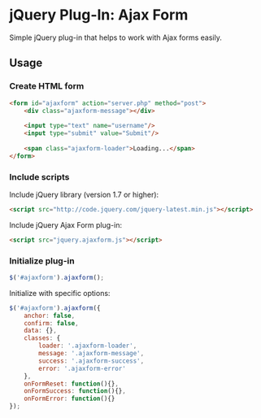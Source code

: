 # jQuery Plug-In: Ajax Form
Simple jQuery plug-in that helps to work with Ajax forms easily.

## Usage

### Create HTML form
```html
<form id="ajaxform" action="server.php" method="post">
	<div class="ajaxform-message"></div>
	
	<input type="text" name="username"/>
	<input type="submit" value="Submit"/>
	
	<span class="ajaxform-loader">Loading...</span>
</form>
```

### Include scripts
Include jQuery library (version 1.7 or higher):

```html
<script src="http://code.jquery.com/jquery-latest.min.js"></script>	
```

Include jQuery Ajax Form plug-in:
```html
<script src="jquery.ajaxform.js"></script>
```

### Initialize plug-in
```js
$('#ajaxform').ajaxform();
```

Initialize with specific options:
```js
$('#ajaxform').ajaxform({
	anchor: false,
	confirm: false,
	data: {},
	classes: {
		loader: '.ajaxform-loader',
		message: '.ajaxform-message',
		success: '.ajaxform-success',
		error: '.ajaxform-error'
	},
	onFormReset: function(){},
	onFormSuccess: function(){},
	onFormError: function(){}
});
```
